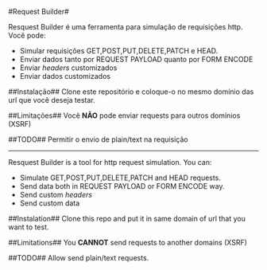 #Request Builder#

Resquest Builder é uma ferramenta para simulação de requisições http.
Você pode:
* Simular requisições GET,POST,PUT,DELETE,PATCH e HEAD.
* Enviar dados tanto por REQUEST PAYLOAD quanto por FORM ENCODE
* Enviar _headers_ customizados
* Enviar dados customizados

##Instalação##
Clone este repositório e coloque-o no mesmo domínio das url que você deseja testar.

##Limitações##
Você **NÃO** pode enviar requests para outros domínios (XSRF)

##TODO##
Permitir o envio de plain/text na requisição





----


Resquest Builder is a tool for http request simulation.
You can:
* Simulate GET,POST,PUT,DELETE,PATCH and HEAD requests.
* Send data both in REQUEST PAYLOAD or FORM ENCODE way.
* Send custom _headers_
* Send custom data

##Instalation##
Clone this repo and put it in same domain of url that you want to test.

##Limitations##
You **CANNOT** send requests to another domains (XSRF)

##TODO##
Allow send plain/text requests.